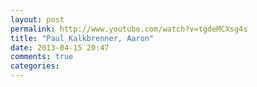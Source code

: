 ```yaml
---
layout: post
permalink: http://www.youtube.com/watch?v=tgdeMCXsg4s
title: "Paul Kalkbrenner, Aaron"
date: 2013-04-15 20:47
comments: true
categories: 
---
```

